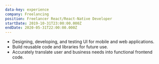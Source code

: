 ```yaml
---
data-key: experience
company: Freelancing
position: Freelancer React/React-Native Developer
startDate: 2019-10-31T23:00:00.000Z
endDate: 2020-05-31T22:00:00.000Z
---
```


* Designing, developing, and testing UI for mobile and web applications.
* Build reusable code and libraries for future use.
* Accurately translate user and business needs into functional frontend code.

